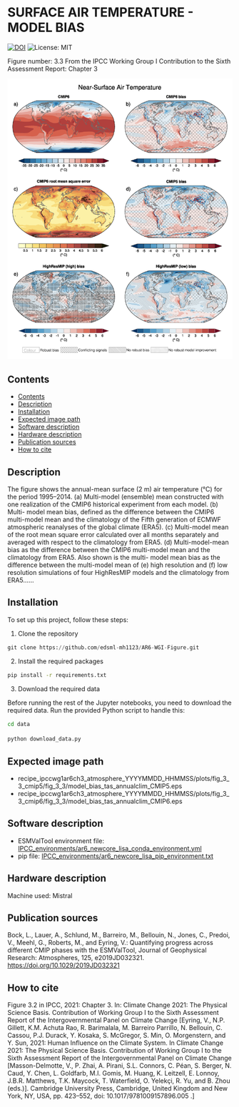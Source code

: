 SURFACE AIR TEMPERATURE - MODEL BIAS
====================================
[![DOI](https://zenodo.org/badge/DOI/10.5281/zenodo.6656093.svg)](https://doi.org/10.5281/zenodo.6656093)   ![License: MIT](https://img.shields.io/badge/License-MIT-blue.svg)


Figure number: 3.3
From the IPCC Working Group I Contribution to the Sixth Assessment Report: Chapter 3

![Figure 3.3](/Figure_asset/ar6_wg1_chap3_figure3_3_surface_temp_model_bias.png?raw=true)


## Contents

- [Contents](#contents)
- [Description](#description)
- [Installation](#installation)
- [Expected image path](#expected-image-path)
- [Software description](#software-description)
- [Hardware description](#hardware-description)
- [Publication sources](#publication-sources)
- [How to cite](#how-to-cite)


## Description

The figure shows the annual-mean surface (2 m) air temperature (°C) for the 
period 1995–2014. (a) Multi-model (ensemble) mean constructed with one 
realization of the CMIP6 historical experiment from each model. (b) Multi-
model mean bias, defined as the difference between the CMIP6 multi-model mean
and the climatology of the Fifth generation of ECMWF atmospheric reanalyses 
of the global climate (ERA5). (c) Multi-model mean of the root mean square error
calculated over all months separately and averaged with respect to the 
climatology from ERA5. (d) Multi-model-mean bias as the difference between the 
CMIP6 multi-model mean and the climatology from ERA5. Also shown is the multi-
model mean bias as the difference between the multi-model mean of (e) high
resolution and (f) low resolution simulations of four HighResMIP models and the 
climatology from ERA5......


## Installation

To set up this project, follow these steps:

1. Clone the repository

```python
git clone https://github.com/edsml-mh1123/AR6-WGI-Figure.git

```

2. Install the required packages
   
```bash
pip install -r requirements.txt

```

3. Download the required data

Before running the rest of the Jupyter notebooks, you need to download the required data. Run the provided Python script to handle this:

```bash
cd data

python download_data.py
```

## Expected image path

- recipe_ipccwg1ar6ch3_atmosphere_YYYYMMDD_HHMMSS/plots/fig_3_3_cmip5/fig_3_3/model_bias_tas_annualclim_CMIP5.eps
- recipe_ipccwg1ar6ch3_atmosphere_YYYYMMDD_HHMMSS/plots/fig_3_3_cmip6/fig_3_3/model_bias_tas_annualclim_CMIP6.eps


## Software description

- ESMValTool environment file: [IPCC_environments/ar6_newcore_lisa_conda_environment.yml](https://github.com/ipcc-wgi/ESMValTool-AR6-OriginalCode-FinalFigures/blob/main/IPCC_environments/ar6_newcore_lisa_conda_environment.yml)
- pip file: [IPCC_environments/ar6_newcore_lisa_pip_environment.txt](https://github.com/ipcc-wgi/ESMValTool-AR6-OriginalCode-FinalFigures/blob/main/IPCC_environments/ar6_newcore_lisa_pip_environment.txt)


## Hardware description

Machine used: Mistral


## Publication sources

Bock, L., Lauer, A., Schlund, M., Barreiro, M., Bellouin, N., Jones, C., Predoi, V., Meehl, G., Roberts, M., and Eyring, V.: Quantifying progress across different CMIP phases with the ESMValTool, Journal of Geophysical Research: Atmospheres, 125, e2019JD032321. https://doi.org/10.1029/2019JD032321


## How to cite

Figure 3.2 in IPCC, 2021: Chapter 3. In: Climate Change 2021: The Physical Science Basis. Contribution of Working Group I to 
the Sixth Assessment Report of the Intergovernmental Panel on Climate Change [Eyring, V., N.P. Gillett, K.M. Achuta Rao, R. Barimalala,
 M. Barreiro Parrillo, N. Bellouin, C. Cassou, P.J. Durack, Y. Kosaka, S. McGregor, S. Min, O. Morgenstern, and Y. Sun, 2021: Human 
Influence on the Climate System. In Climate Change 2021: The Physical Science Basis. 
Contribution of Working Group I to the Sixth Assessment Report of the Intergovernmental Panel on Climate Change [Masson-Delmotte, V., 
P. Zhai, A. Pirani, S.L. Connors, C. Péan, S. Berger, N. Caud, Y. Chen, L. Goldfarb, M.I. Gomis, M. Huang, K. Leitzell, E. Lonnoy, 
J.B.R. Matthews, T.K. Maycock, T. Waterfield, O. Yelekçi, R. Yu, and B. Zhou (eds.)]. 
Cambridge University Press, Cambridge, United Kingdom and New York, NY, USA, pp. 423–552, doi: 10.1017/9781009157896.005 .]
